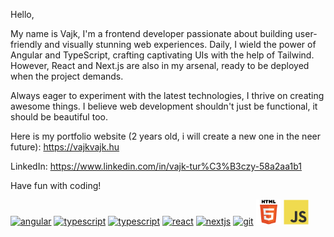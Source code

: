 Hello, 

My name is Vajk, I'm a frontend developer passionate about building user-friendly and visually stunning web experiences. 
Daily, I wield the power of Angular and TypeScript, crafting captivating UIs with the help of Tailwind. 
However, React and Next.js are also in my arsenal, ready to be deployed when the project demands.

Always eager to experiment with the latest technologies, I thrive on creating awesome things. 
I believe web development shouldn't just be functional, it should be beautiful too.

Here is my portfolio website (2 years old, i will create a new one in the neer future): 
https://vajkvajk.hu 

LinkedIn: https://www.linkedin.com/in/vajk-tur%C3%B3czy-58a2aa1b1

Have fun with coding!

<a href="https://angular.io" target="_blank" rel="noreferrer"> <img src="https://angular.io/assets/images/logos/angular/angular.svg" alt="angular" width="40" height="40"/></a>
<a href="https://www.typescriptlang.org/" target="_blank" rel="noreferrer"> <img src="https://www.typescriptlang.org/icons/icon-512x512.png" alt="typescript" width="40" height="40"/></a>
<a href="https://tailwindcss.com/" target="_blank" rel="noreferrer"> <img src="https://w7.pngwing.com/pngs/293/485/png-transparent-tailwind-css-hd-logo.png" alt="typescript" width="40" height="40"/></a>
<a href="https://react.dev" target="_blank" rel="noreferrer"> <img src="https://react.dev/favicon.ico" alt="react" width="40" height="40"/></a>
<a href="https://nextjs.org/" target="_blank" rel="noreferrer"> <img src="https://nextjs.org/favicon.ico" alt="nextjs" width="40" height="40"/></a>
<a href="https://git-scm.com/" target="_blank" rel="noreferrer"> <img src="https://www.vectorlogo.zone/logos/git-scm/git-scm-icon.svg" alt="git" width="40" height="40"/></a>
<a href="https://www.w3.org/html/" target="_blank" rel="noreferrer"> <img src="https://raw.githubusercontent.com/devicons/devicon/master/icons/html5/html5-original-wordmark.svg" alt="html5" width="40" height="40"/></a>
<a href="https://developer.mozilla.org/en-US/docs/Web/JavaScript" target="_blank" rel="noreferrer"> <img src="https://raw.githubusercontent.com/devicons/devicon/master/icons/javascript/javascript-original.svg" alt="javascript" width="40" height="40"/></a>

</p>

